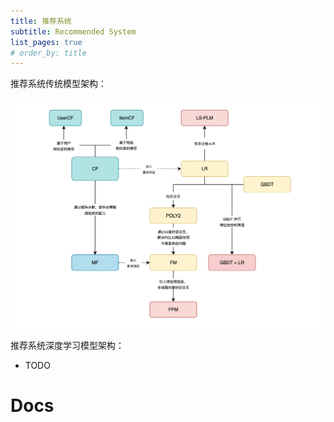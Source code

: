 ```yaml
---
title: 推荐系统
subtitle: Recommended System
list_pages: true
# order_by: title
---
```


推荐系统传统模型架构：

![img](images/rs.png)

推荐系统深度学习模型架构：

* TODO


# Docs